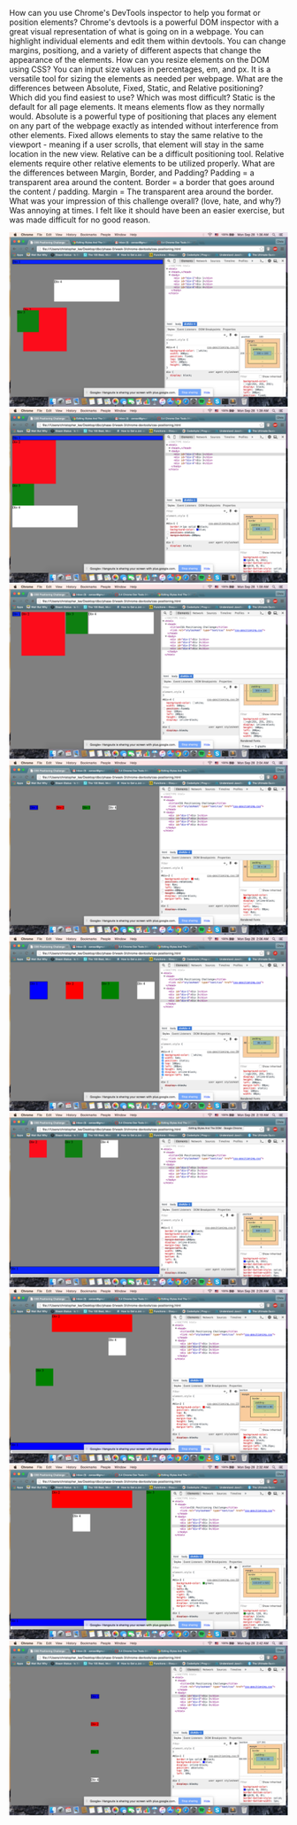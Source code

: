 How can you use Chrome's DevTools inspector to help you format or position elements?
Chrome's devtools is a powerful DOM inspector with a great visual representation of what is going on in a webpage. You can highlight individual elements and edit them within devtools. You can change margins, positiong, and a variety of different aspects that change the appearance of the elements.
How can you resize elements on the DOM using CSS?
You can input size values in percentages, em, and px. It is a versatile tool for sizing the elements as needed per webpage.
What are the differences between Absolute, Fixed, Static, and Relative positioning? Which did you find easiest to use? Which was most difficult?
Static is the default for all page elements. It means elements flow as they normally would. Absolute is a powerful type of positioning that places any element on any part of the webpage exactly as intended without interference from other elements. Fixed allows elements to stay the same relative to the viewport - meaning if a user scrolls, that element will stay in the same location in the new view. Relative can be a difficult positioning tool. Relative elements require other relative elements to be utilized properly.
What are the differences between Margin, Border, and Padding?
Padding = a transparent area around the content. Border = a border that goes around the content / padding. Margin = The transparent area around the border.
What was your impression of this challenge overall? (love, hate, and why?)
Was annoying at times. I felt like it should have been an easier exercise, but was made difficult for no good reason.


![1](imgs/1.png)
![2](imgs/2.png)
![3](imgs/3.png)
![4](imgs/4.png)
![5](imgs/5.png)
![6](imgs/6.png)
![7](imgs/7.png)
![8](imgs/8.png)
![9](imgs/9.png)